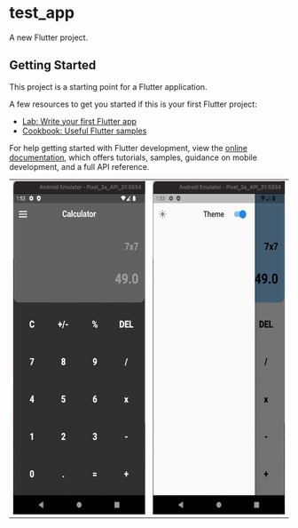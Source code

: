 # test_app

A new Flutter project.

## Getting Started

This project is a starting point for a Flutter application.

A few resources to get you started if this is your first Flutter project:

- [Lab: Write your first Flutter app](https://docs.flutter.dev/get-started/codelab)
- [Cookbook: Useful Flutter samples](https://docs.flutter.dev/cookbook)

For help getting started with Flutter development, view the
[online documentation](https://docs.flutter.dev/), which offers tutorials,
samples, guidance on mobile development, and a full API reference.


<table align = center>
  <tr>
    <td>
          <img src="preview/calculator_night.png" width="300" height="600" />  
  </td>
      <td>
            <img src="preview/calculator_light.png" width="300" height="600" />
  </td>

 
  </tr>
    </table>
